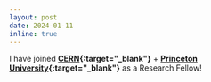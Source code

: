```yaml
---
layout: post
date: 2024-01-11
inline: true
---
```


I have joined **[CERN](https://cern.ch){:target="_blank"}** + **[Princeton University](https://www.princeton.edu){:target="_blank"}** as a Research Fellow!
